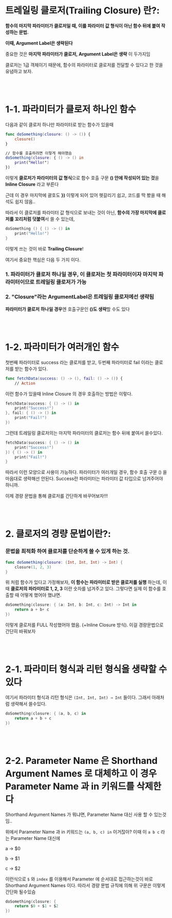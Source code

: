 # ****트레일링 클로저(Trailing Closure) 란?****:

**함수의 마지막 파라미터가 클로저일 때, 이를 파라미터 값 형식이 아닌 함수 뒤에 붙여 작성하는 문법.** 

**이때, Argument Label은 생략된다**

중요한 것은 **마지막 파라미터가 클로저, Argument Label은 생략** 이 두가지임

클로저는 1급 객체이기 때문에, 함수의 파라미터로 클로저를 전달할 수 있다고 한 것을 유념하고 보자.

</br>
</br>

# 1-1. 파라미터가 클로저 하나인 함수

다음과 같이 클로저 하나만 파라미터로 받는 함수가 있을때 

```swift
func doSomething(closure: () -> ()) {
    closure()
}

// 함수를 호출하려면 이렇게 해야했슴
doSomething(closure: { () -> () in
    print("Hello!")
})

```

이렇게 **클로저가 파라미터의 값 형식**으로 함수 호출 구문 **() 안에 작성되어 있는 것**을 **Inline Closure** 라고 부른다

근데 이 경우 마지막에 괄호도 **})** 이렇게 되어 있어 헷갈리기 쉽고, 코드를 딱 봤을 때 해석도 쉽지 않음..

따라서 이 클로저를 파라미터 값 형식으로 보내는 것이 아닌, **함수의 가장 마지막에 클로저를 꼬리처럼 덧붙여**서 쓸 수 있는데, 

```swift
doSomething () { () -> () in
    print("Hello!")
}
```

이렇게 쓰는 것이 바로 **Trailing Closure**! 

여기서 중요한 핵심은 다음 두 가지 이다.

### **1. 파라미터가 클로저 하나일 경우, 이 클로저는 첫 파라미터이자 마지막 파라미터이므로 트레일링 클로저가 가능**

### **2. "Closure"라는 ArgumentLabel은 트레일링 클로저에선 생략됨**

**파라미터가 클로저 하나일 경우**엔 호출구문인 **()도 생략**할 수도 있다

</br>
</br>

# 1-2. 파라미터가 여러개인 함수
첫번째 파라미터로 success 라는 클로저를 받고, 두번째 파라미터로 fail 이라는 클로저를 받는 함수가 있다.

```swift
func fetchData(success: () -> (), fail: () -> ()) {
    // Action
```

이런 함수가 있을때 Inline Closure 의 경우 호출하는 방법은 이렇다.

```swift
fetchData(success: { () -> () in
    print("Success!")
}, fail: { () -> () in
    print("Fail!")
})
```

그런데 트레일링 클로저의는 마지막 파라미터의 클로저는 함수 뒤에 붙여서 쓸수있다.

```swift
fetchData(success: { () -> () in
    print("Success!")
}) { () -> () in
    print("Fail!")
}
```

따라서 이런 모양으로 사용이 가능하다.  파라미터가 여러개일 경우, 함수 호출 구문 () 을 마음대로 생략해선 안된다.  Success란 파라미터는 파라미터 값 타입으로 넘겨주어야 하니까.

이제 경량 문법을 통해 클로저를 간단하게 바꾸어보자!!!

</br>
</br>


# 2. 클로저의 경량 문법이란?:

### 문법을 최적화 하여 클로저를 단순하게 쓸 수 있게 하는 것.

```swift
func doSomething(closure: (Int, Int, Int) -> Int) {
    closure(1, 2, 3)
}
```

위 처럼 함수가 있다고 가정해보자,  **이 함수는 파라미터로 받은 클로저를 실행** 하는데, 이때 **클로저의 파라미터로 1, 2, 3** 이란 숫자를 넘겨주고 있다.  그렇다면 실제 이 함수를 호출할 때 어떻게 했어야 했냐면.

```swift
doSomething(closure: { (a: Int, b: Int, c: Int) -> Int in
    return a + b+ c
})
```

이렇게 클로저를 FULL 작성했어야 했음. (+Inline Closure 방식). 이걸 경량문법으로 간단히 바꿔보자

</br>
</br>

# 2-1. 파라미터 형식과 리턴 형식을 생략할 수 있다

여기서 파라미터 형식과 리턴 형식은 `(Int, Int, Int) → Int` 들이다.  그래서 아래처럼 생략해서 쓸수있다.

```swift
doSomething(closure: { (a, b, c) in
    return a + b + c
})
```

</br>
</br>

# 2-2. Parameter Name 은 Shorthand Argument Names 로 대체하고 이 경우 Parameter Name 과 in 키워드를 삭제한다

Shorthand Argument Names 가 뭐냐면, Parameter Name 대신 사용 할 수 있는것임..

위에서 Parameter Name 과 in 키워드는 `(a, b, c) in` 이거잖아?  이때 이 `a b c` 라는 Parameter Name 대신에 

a → $0

b → $1

c → $2

이런식으로 `$` 와 `index` 를 이용해서 Parameter 에 순서대로 접근하는것이 바로 Shorthand Argument Names 이다.  따라서 경량 문법 규칙에 의해 위 구문은 이렇게 간단화 될수있슴

```swift
doSomething(closure: {
    return $0 + $1 + $2
})
```
